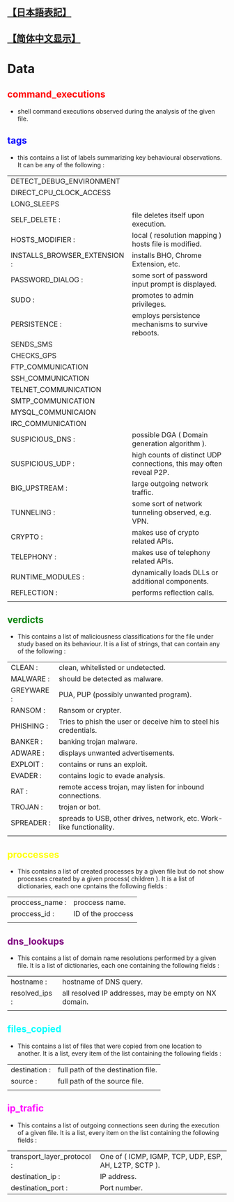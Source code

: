 ## [【日本語表記】]()
## [【简体中文显示】]()
# Data
##  <font color="red">command_executions</font>
* shell command executions observed during the analysis of the given file.

##  <font color="blue">tags</font>
* this contains a list of labels summarizing key behavioural observations. It can be any of the following :

|              |                                                       | 
| ------------ | ----------------------------------------------------- | 
| DETECT_DEBUG_ENVIRONMENT | | 
| DIRECT_CPU_CLOCK_ACCESS | | 
| LONG_SLEEPS | |
| SELF_DELETE : | file deletes itself upon execution. |
| HOSTS_MODIFIER : | local ( resolution mapping ) hosts file is modified. |
| INSTALLS_BROWSER_EXTENSION : | installs BHO, Chrome Extension, etc. |
| PASSWORD_DIALOG : | some sort of password input prompt is displayed. |
| SUDO : | promotes to admin privileges. |
| PERSISTENCE : | employs persistence mechanisms to survive reboots. |
| SENDS_SMS | |
| CHECKS_GPS | |
| FTP_COMMUNICATION | |
| SSH_COMMUNICATION | |
| TELNET_COMMUNICATION | |
| SMTP_COMMUNICATION | |
| MYSQL_COMMUNICAION | |
| IRC_COMMUNICATION | |
| SUSPICIOUS_DNS : | possible DGA ( Domain generation algorithm ). |
| SUSPICIOUS_UDP : | high counts of distinct UDP connections, this may often reveal P2P. |
| BIG_UPSTREAM : | large outgoing network traffic. |
| TUNNELING : |some sort of network tunneling observed, e.g. VPN. |
| CRYPTO : | makes use of crypto related APIs. |
| TELEPHONY : | makes use of telephony related APIs. |
| RUNTIME_MODULES : | dynamically loads DLLs or additional components. |
| REFLECTION : | performs reflection calls. |
|              |                                                       | 


##  <font color="green">verdicts</font>
* This contains a list of maliciousness classifications for the file under study based on its behaviour. It is a list of strings, that can contain any of the following :

|              |                                                       | 
| ------------ | ----------------------------------------------------- | 
| CLEAN : | clean, whitelisted or undetected. |
| MALWARE : | should be detected as malware. |
| GREYWARE : | PUA, PUP (possibly unwanted program). |
| RANSOM : | Ransom or crypter. |
| PHISHING : | Tries to phish the user or deceive him to steel his credentials. |
| BANKER : | banking trojan malware. |
| ADWARE : | displays unwanted advertisements. |
| EXPLOIT : | contains or runs an exploit. |
| EVADER : | contains logic to evade analysis. |
| RAT : | remote access trojan, may listen for inbound connections. |
| TROJAN : | trojan or bot. |
| SPREADER : | spreads to USB, other drives, network, etc. Work-like functionality. |
|              |                                                       | 

##  <font color="yellow">proccesses</font>
* This contains a list of created processes by a given file but do not show  processes created by a given process( children ). It is a list of dictionaries, each one cpntains the following fields :

|              |                                                       | 
| ------------ | ----------------------------------------------------- | 
| proccess_name :   | proccess name.                              | 
| proccess_id : | ID of the proccess | 
|              |                                                       | 

##  <font color="purple">dns_lookups</font>
* This contains a list of domain name resolutions performed by a given file. It is a list of dictionaries, each one containing the following fields :

|              |                                                       | 
| ------------ | ----------------------------------------------------- | 
| hostname :   | hostname of DNS query.                                | 
| resolved_ips : | all resolved IP addresses, may be empty on NX domain. | 
|              |                                                       | 

##  <font color="cyan">files_copied</font>
* This contains a list of files that were copied from one location to another. It is a list, every item of the list containing the following fields :

|              |                                                       | 
| ------------ | ----------------------------------------------------- | 
| destination : | full path of the destination file.                   | 
| source : | full path of the source file.                             | 
|              |                                                       | 

##  <font color="magenta">ip_trafic</font>
* This contains a list of outgoing connections seen during the execution of a given file. It is a list, every item on the list containing the following fields :

|              |                                                       | 
| ------------ | ----------------------------------------------------- | 
| transport_layer_protocol : | One of ( ICMP, IGMP, TCP, UDP, ESP, AH, L2TP, SCTP ).                       | 
| destination_ip : | IP address.                                       | 
| destination_port : | Port number.                                    | 
